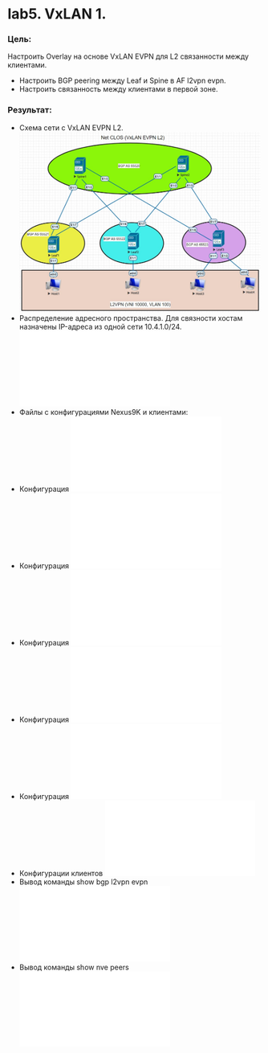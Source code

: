 # lab5. VxLAN 1.
### Цель:
Настроить Overlay на основе VxLAN EVPN для L2 связанности между клиентами.
- Настроить BGP peering между Leaf и Spine в AF l2vpn evpn.
- Настроить связанность между клиентами в первой зоне.
### Результат:
- Схема сети с VxLAN EVPN L2.
![Схема сети с VxLAN EVPN L2](Схема%20VXLAN1.jpg)
- Распределение адресного пространства. Для связности хостам назначены IP-адреса из одной сети 10.4.1.0/24. 
![Адресное пространство](Распределение%20адресного%20пространства.md)
- Файлы с конфигурациями Nexus9K и клиентами:
- Конфигурация
![Spine1](Spine1%20config.txt)
- Конфигурация
![Spine2](Spine2%20config.txt)
- Конфигурация
![Leaf1](Leaf1%20config.txt)
- Конфигурация
![Leaf2](Leaf2%20config.txt)
- Конфигурация
![Leaf3](Leaf3%20config.txt)
- Конфигурации клиентов
![Hosts1-4](Hosts%20config.txt)
- Вывод команды show bgp l2vpn evpn
![show bgp l2vpn evpn](show%20bgp%20l2vpn%20evpn.txt)
- Вывод команды show nve peers
![show nve peers](show%20nve%20peers.txt)
